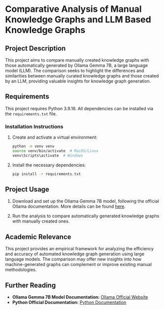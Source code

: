 # Comparative Analysis of Manual Knowledge Graphs and LLM Based Knowledge Graphs

## Project Description
This project aims to compare manually created knowledge graphs with those automatically generated by Ollama Gemma 7B, a large language model (LLM). The comparison seeks to highlight the differences and similarities between manually curated knowledge graphs and those created by an LLM, providing valuable insights for knowledge graph generation.

## Requirements
This project requires Python 3.9.16. All dependencies can be installed via the `requirements.txt` file.

### Installation Instructions
1. Create and activate a virtual environment:
    ```bash
    python -m venv venv
    source venv/bin/activate  # MacOS/Linux
    venv\Scripts\activate  # Windows
    ```

2. Install the necessary dependencies:
    ```bash
    pip install -r requirements.txt
    ```

## Project Usage
1. Download and set up the Ollama Gemma 7B model, following the official Ollama documentation. More details can be found [here](https://ollama.com/).

2. Run the analysis to compare automatically generated knowledge graphs with manually created ones.

## Academic Relevance
This project provides an empirical framework for analyzing the efficiency and accuracy of automated knowledge graph generation using large language models. The comparison may offer new insights into how machine-generated graphs can complement or improve existing manual methodologies.

## Further Reading
- **Ollama Gemma 7B Model Documentation:** [Ollama Official Website](https://ollama.com)
- **Python Official Documentation:** [Python Documentation](https://docs.python.org/3/)

